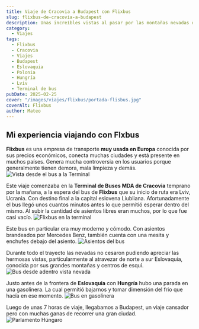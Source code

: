 ```yaml
---
title: Viaje de Cracovia a Budapest con Flixbus
slug: flixbus-de-cracovia-a-budapest
description: Unas increíbles vistas al pasar por las montañas nevadas de Eslovenia.
category:
  - Viajes
tags:
  - Flixbus
  - Cracovia
  - Viajes
  - Budapest
  - Eslovaquia
  - Polonia 
  - Hungría
  - Lviv
  - Terminal de bus
pubDate: 2025-02-25
cover: "/images/viajes/flixbus/portada-flisbus.jpg"
coverAlt: Flixbus
author: Mateo
---
```


## Mi experiencia viajando con Flxbus

**Flixbus** es una empresa de transporte **muy usada en Europa** conocida por sus precios económicos, conecta muchas ciudades y está presente en muchos países. Genera mucha controversia en los usuarios porque generalmente tienen demora, mala limpieza y demás.
<img src="/images/viajes/flixbus/terminal-cracovia.jpg" alt="Vista desde el bus a la Terminal">

Este viaje comenzaba en la **Terminal de Buses MDA de Cracovia** temprano por la mañana, a la espera del bus de **Flixbus** que su inicio de ruta era Lviv, Ucrania. Con destino final a la capital eslovena Liubliana.
Afortunadamente el bus llegó unos cuantos minutos antes lo que permitió esperar dentro del mismo. Al subir la cantidad de asientos libres eran muchos, por lo que fue casi vacío.
<img src="/images/viajes/flixbus/flixbus-fuera.jpg" alt="Flixbus en la terminal">

Este bus en particular era muy moderno y cómodo. Con asientos brandeados por Mercedes Benz, también cuenta con una mesita y enchufes debajo del asiento.
<img src="/images/viajes/flixbus/asientos-flixbus.jpg" alt="Asientos del bus">

Durante todo el trayecto las nevadas no cesaron pudiendo apreciar las hermosas vistas, particularmente al atravezar de norte a sur Eslovaquia, conocida por sus grandes montañas y centros de esquí.
<img src="/images/viajes/flixbus/vista-bus.jpg" alt="Bus desde adentro vista nevada">

Justo antes de la frontera de **Eslovaquia** con **Hungría** hubo una parada en una gasolinera. La cual permitió bajarnos y tomar dimensión del frio que hacía en ese momento.
<img src="/images/viajes/flixbus/flixbus-gasolinera.jpg" alt="Bus en gasolinera">

Luego de unas 7 horas de viaje, llegabamos a Budapest, un viaje cansador pero con muchas ganas de recorrer una gran ciudad.
<img src="/images/viajes/flixbus/parlamento-hungaro.jpg" alt="Parlamento Húngaro">
